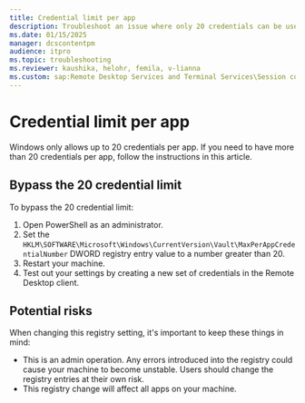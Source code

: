 ```yaml
---
title: Credential limit per app
description: Troubleshoot an issue where only 20 credentials can be used per app.
ms.date: 01/15/2025
manager: dcscontentpm
audience: itpro
ms.topic: troubleshooting
ms.reviewer: kaushika, helohr, femila, v-lianna
ms.custom: sap:Remote Desktop Services and Terminal Services\Session connectivity, csstroubleshoot
---
```

# Credential limit per app

Windows only allows up to 20 credentials per app. If you need to have more than 20 credentials per app, follow the instructions in this article.

## Bypass the 20 credential limit

To bypass the 20 credential limit:

1. Open PowerShell as an administrator.
2. Set the `HKLM\SOFTWARE\Microsoft\Windows\CurrentVersion\Vault\MaxPerAppCredentialNumber` DWORD registry entry value to a number greater than 20.
3. Restart your machine.
4. Test out your settings by creating a new set of credentials in the Remote Desktop client.

## Potential risks

When changing this registry setting, it's important to keep these things in mind:

- This is an admin operation. Any errors introduced into the registry could cause your machine to become unstable. Users should change the registry entries at their own risk.
- This registry change will affect all apps on your machine.
